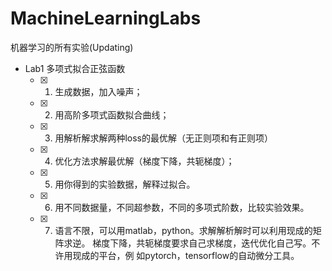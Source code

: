 # MachineLearningLabs

机器学习的所有实验(Updating)

- Lab1 多项式拟合正弦函数
  - [x] 1. 生成数据，加入噪声；
  - [x] 2. 用高阶多项式函数拟合曲线；
  - [x] 3. 用解析解求解两种loss的最优解（无正则项和有正则项）
  - [x] 4. 优化方法求解最优解（梯度下降，共轭梯度）；
  - [x] 5. 用你得到的实验数据，解释过拟合。
  - [x] 6. 用不同数据量，不同超参数，不同的多项式阶数，比较实验效果。
  - [x] 7. 语言不限，可以用matlab，python。求解解析解时可以利用现成的矩阵求逆。
    梯度下降，共轭梯度要求自己求梯度，迭代优化自己写。不许用现成的平台，例
    如pytorch，tensorflow的自动微分工具。